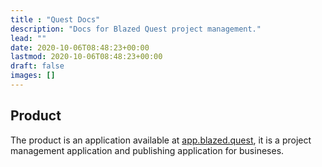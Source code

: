 ```yaml
---
title : "Quest Docs"
description: "Docs for Blazed Quest project management."
lead: ""
date: 2020-10-06T08:48:23+00:00
lastmod: 2020-10-06T08:48:23+00:00
draft: false
images: []
---
```


## Product
The product is an application available at [app.blazed.quest](https://app.blazed.quest/), it is a project management application and publishing application for busineses.

